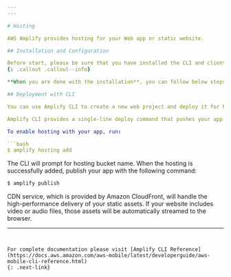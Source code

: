 ```yaml
---
---

# Hosting

AWS Amplify provides hosting for your Web app or static website.

## Installation and Configuration

Before start, please be sure that you have installed the CLI and client libraries by visiting [AWS Amplify JavaScript Installation Guide]({%if jekyll.environment == 'production'%}{{site.amplify.baseurl}}{%endif%}/media/install_n_config). 
{: .callout .callout--info}

**When you are done with the installation**, you can follow below steps to enable Storage category in your app.

## Deployment with CLI

You can use Amplify CLI to create a new web project and deploy it for hosting and streaming.  

Amplify CLI provides a single-line deploy command that pushes your app's static assets to the Content Delivery Network (CDN). Using a CDN dramatically increases your app's loading performance by serving your content to your users from the nearest edge location.

To enable hosting with your app, run: 

```bash
$ amplify hosting add
```

The CLI will prompt for hosting bucket name. When the hosting is successfully added, publish your app with the following command:

```bash
$ amplify publish
```

CDN service, which is provided by Amazon CloudFront, will handle the high-performance delivery of your static assets. If your website includes video or audio files, those assets will be automatically streamed to the browser.

---
```


For complete documentation please visit [Amplify CLI Reference](https://docs.aws.amazon.com/aws-mobile/latest/developerguide/aws-mobile-cli-reference.html)
{: .next-link}
